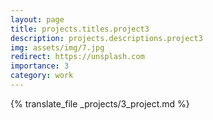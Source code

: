 ```yaml
---
layout: page
title: projects.titles.project3
description: projects.descriptions.project3
img: assets/img/7.jpg
redirect: https://unsplash.com
importance: 3
category: work
---
```


{% translate_file _projects/3_project.md %}